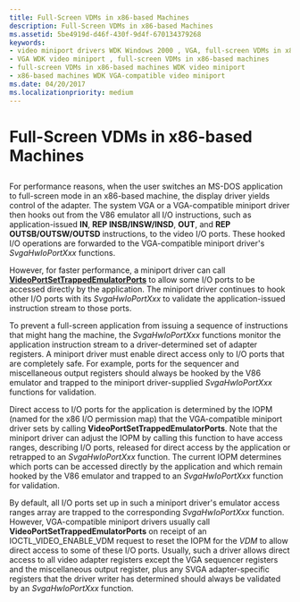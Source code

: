 ```yaml
---
title: Full-Screen VDMs in x86-based Machines
description: Full-Screen VDMs in x86-based Machines
ms.assetid: 5be4919d-d46f-430f-9d4f-670134379268
keywords:
- video miniport drivers WDK Windows 2000 , VGA, full-screen VDMs in x86-based machines
- VGA WDK video miniport , full-screen VDMs in x86-based machines
- full-screen VDMs in x86-based machines WDK video miniport
- x86-based machines WDK VGA-compatible video miniport
ms.date: 04/20/2017
ms.localizationpriority: medium
---
```


# Full-Screen VDMs in x86-based Machines


## <span id="ddk_full_screen_vdms_in_x86_based_machines_gg"></span><span id="DDK_FULL_SCREEN_VDMS_IN_X86_BASED_MACHINES_GG"></span>


For performance reasons, when the user switches an MS-DOS application to full-screen mode in an x86-based machine, the display driver yields control of the adapter. The system VGA or a VGA-compatible miniport driver then hooks out from the V86 emulator all I/O instructions, such as application-issued **IN**, **REP INSB/INSW/INSD**, **OUT**, and **REP OUTSB/OUTSW/OUTSD** instructions, to the video I/O ports. These hooked I/O operations are forwarded to the VGA-compatible miniport driver's *SvgaHwIoPortXxx* functions.

However, for faster performance, a miniport driver can call [**VideoPortSetTrappedEmulatorPorts**](https://docs.microsoft.com/windows-hardware/drivers/ddi/video/nf-video-videoportsettrappedemulatorports) to allow some I/O ports to be accessed directly by the application. The miniport driver continues to hook other I/O ports with its *SvgaHwIoPortXxx* to validate the application-issued instruction stream to those ports.

To prevent a full-screen application from issuing a sequence of instructions that might hang the machine, the *SvgaHwIoPortXxx* functions monitor the application instruction stream to a driver-determined set of adapter registers. A miniport driver must enable direct access only to I/O ports that are completely safe. For example, ports for the sequencer and miscellaneous output registers should always be hooked by the V86 emulator and trapped to the miniport driver-supplied *SvgaHwIoPortXxx* functions for validation.

Direct access to I/O ports for the application is determined by the IOPM (named for the x86 I/O permission map) that the VGA-compatible miniport driver sets by calling **VideoPortSetTrappedEmulatorPorts**. Note that the miniport driver can adjust the IOPM by calling this function to have access ranges, describing I/O ports, released for direct access by the application or retrapped to an *SvgaHwIoPortXxx* function. The current IOPM determines which ports can be accessed directly by the application and which remain hooked by the V86 emulator and trapped to an *SvgaHwIoPortXxx* function for validation.

By default, all I/O ports set up in such a miniport driver's emulator access ranges array are trapped to the corresponding *SvgaHwIoPortXxx* function. However, VGA-compatible miniport drivers usually call **VideoPortSetTrappedEmulatorPorts** on receipt of an IOCTL\_VIDEO\_ENABLE\_VDM request to reset the IOPM for the *VDM* to allow direct access to some of these I/O ports. Usually, such a driver allows direct access to all video adapter registers except the VGA sequencer registers and the miscellaneous output register, plus any SVGA adapter-specific registers that the driver writer has determined should always be validated by an *SvgaHwIoPortXxx* function.

 

 





